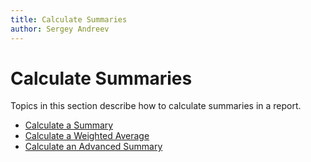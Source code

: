 ```yaml
---
title: Calculate Summaries
author: Sergey Andreev
---
```

# Calculate Summaries

Topics in this section describe how to calculate summaries in a report.

* [Calculate a Summary](shape-data-expression-bindings/calculate-a-summary.md)
* [Calculate a Weighted Average](shape-data-expression-bindings/calculate-a-weighted-average.md)
* [Calculate an Advanced Summary](shape-data-expression-bindings/calculate-an-advanced-summary.md)
